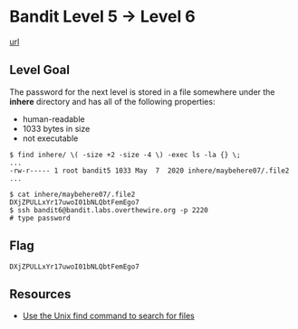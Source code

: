 # Bandit Level 5 → Level 6

[url](https://overthewire.org/wargames/bandit/bandit6.html)

## Level Goal

The password for the next level is stored in a file somewhere under the **inhere** directory and has all of the following properties:

-   human-readable
-   1033 bytes in size
-   not executable

```
$ find inhere/ \( -size +2 -size -4 \) -exec ls -la {} \;
...
-rw-r----- 1 root bandit5 1033 May  7  2020 inhere/maybehere07/.file2
...

$ cat inhere/maybehere07/.file2
DXjZPULLxYr17uwoI01bNLQbtFemEgo7
$ ssh bandit6@bandit.labs.overthewire.org -p 2220
# type password
```

## Flag

`DXjZPULLxYr17uwoI01bNLQbtFemEgo7`

## Resources
+ [Use the Unix find command to search for files](https://kb.iu.edu/d/admm)